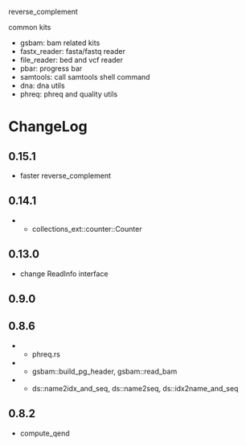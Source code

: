 reverse_complement

common kits

* gsbam: bam related kits
* fastx_reader: fasta/fastq reader
* file_reader: bed and vcf reader
* pbar: progress bar
* samtools: call samtools shell command
* dna: dna utils
* phreq: phreq and quality utils

# ChangeLog

## 0.15.1

* faster reverse_complement

## 0.14.1

* + collections_ext::counter::Counter

## 0.13.0

* change ReadInfo interface

## 0.9.0

## 0.8.6

* + phreq.rs
* + gsbam::build_pg_header, gsbam::read_bam
* + ds::name2idx_and_seq, ds::name2seq, ds::idx2name_and_seq

## 0.8.2

* compute_qend
